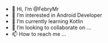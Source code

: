 - 👋 Hi, I’m @FebryMr
- 👀 I’m interested in Android Developer
- 🌱 I’m currently learning Kotlin
- 💞️ I’m looking to collaborate on ...
- 📫 How to reach me ...

<!---
FebryMr/FebryMr is a ✨ special ✨ repository because its `README.md` (this file) appears on your GitHub profile.
You can click the Preview link to take a look at your changes.
--->
